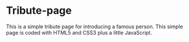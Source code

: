 # Tribute-page
This is a simple tribute page for introducing a famous person. This simple page is coded with HTML5 and CSS3 plus a little JavaScript.
